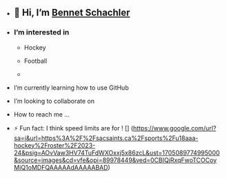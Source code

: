- ## 🙂 Hi, I’m [Bennet Schachler](https://www.sac.on.ca/)
- ### I’m interested in
  - Hockey
  - Football
 
  - 
- I’m currently learning how to use GitHub
- I’m looking to collaborate on 
- How to reach me ...
  
- ⚡ Fun fact: I think speed limits are for 
! [] (https://www.google.com/url?sa=i&url=https%3A%2F%2Fsacsaints.ca%2Fsports%2Fu18aaa-hockey%2Froster%2F2023-24&psig=AOvVaw3HV74TuFdWXOxxj5x86zcL&ust=1705089774995000&source=images&cd=vfe&opi=89978449&ved=0CBIQjRxqFwoTCOCoyMiQ1oMDFQAAAAAdAAAAABAD)
<!---
BennetSchchlr/BennetSchchlr is a ✨ special ✨ repository because its `README.md` (this file) appears on your GitHub profile.
You can click the Preview link to take a look at your changes.
--->
